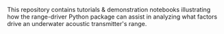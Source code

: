This repository contains tutorials & demonstration notebooks illustrating how the range-driver Python package can assist in analyzing what factors drive an underwater acoustic transmitter's range.  

